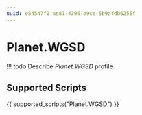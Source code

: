 ```yaml
---
uuid: e54547f0-ae81-4396-b9ce-5b9afdb6255f
---
```



# Planet.WGSD


<!-- prettier-ignore -->
!!! todo
    Describe *Planet.WGSD* profile

## Supported Scripts

{{ supported_scripts("Planet.WGSD") }}
